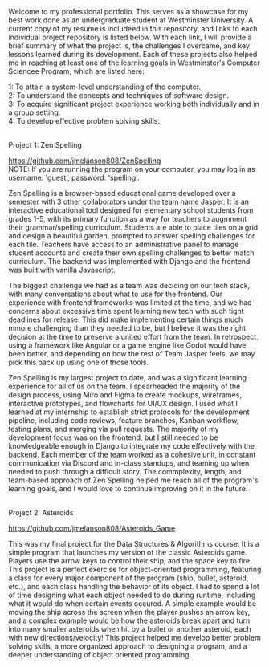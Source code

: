 Welcome to my professional portfolio. This serves as a showcase for my best work done as an undergraduate student at Westminster University. A current copy of my resume is includeed in this repository, and links to each individual project repository is listed below. With each link, I will provide a brief summary of what the project is, the challenges I overcame, and key lessons learned during its development. Each of these projects also helped me in reaching at least one of the learning goals in Westminster's Computer Sciencee Program, which are listed here:

1: To attain a system-level understanding of the computer.  
2: To understand the concepts and techniques of software design.  
3: To acquire significant project experience working both individually and in a group setting.  
4: To develop effective problem solving skills.  

<br>
Project 1: Zen Spelling

https://github.com/jmelanson808/ZenSpelling  
NOTE: If you are running the program on your computer, you may log in as username: 'guest', password: 'spelling'.

Zen Spelling is a browser-based educational game developed over a semester with 3 other collaborators under the team name Jasper. It is an interactive educational tool designed for elementary school students from grades 1-5, with its primary function as a way for teachers to augmment their grammar/spelling curriculum. Students are able to place tiles on a grid and design a beautiful garden, prompted to answer spelling challenges for each tile. Teachers have access to an administrative panel to manage student accounts and create their own spelling challenges to better match curriculum. The backend was implemented with Django and the frontend was built with vanilla Javascript.

The biggest challenge we had as a team was deciding on our tech stack, with many conversations about what to use for the frontend. Our experience with frontend frameworks was limited at the time, and we had concerns about excessive time spent learning new tech with such tight deadlines for release. This did make implementing certain things much mmore challenging than they needed to be, but I believe it was the right decision at the time to preserve a united effort from the team. In retrospect, using a framework like Angular or a game engine like Godot would have been better, and depending on how the rest of Team Jasper feels, we may pick this back up using one of those tools.

Zen Spelling is my largest project to date, and was a significant learning experience for all of us on the team. I spearheaded the majority of the design process, using Miro and Figma to create mockups, wireframes, interactive prototypes, and flowcharts for UI/UX design. I used what I learned at my internship to establish strict protocols for the development pipeline, including code reviews, feature branches, Kanban workflow, testing plans, and merging via pull requests. The majority of my development focus was on the frontend, but I still needed to be knowledgeable enough in Django to integrate my code effectively with the backend. Each member of the team worked as a cohesive unit, in constant communication via Discord and in-class standups, and teaming up when needed to push through a difficult story. The commplexity, length, and team-based approach of Zen Spelling helped me reach all of the program's learning goals, and I would love to continue improving on it in the future. 

<br>
Project 2: Asteroids

https://github.com/jmelanson808/Asteroids_Game  

This was my final project for the Data Structures & Algorithms course. It is a simple program that launches my version of the classic Asteroids game. Players use the arrow keys to control their ship, and the space key to fire. This project is a perfect exercise for object-oriented programming, featuring a class for every major component of the program (ship, bullet, asteroid, etc.), and each class handling the behavior of its object. I had to spend a lot of time designing what each object needed to do during runtime, including what it would do when certain events occured. A simple example would be moving the ship across the screen when the player pushes an arrow key, and a complex example would be how the asteroids break apart and turn into many smaller asteroids when hit by a bullet or another asteroid, each with new directions/velocity! This project helped me develop better problem solving skills, a more organized approach to designing a program, and a deeper understanding of object oriented programming.





